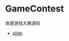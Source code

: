 # GameContest
体感游戏大赛源码

- [slide](https://ydyhello.github.io/2023/11/04/%E4%BD%93%E6%84%9F%E6%B8%B8%E6%88%8F%E5%A4%A7%E8%B5%9B/)
